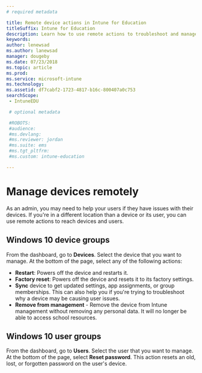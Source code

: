 ```yaml
---
# required metadata

title: Remote device actions in Intune for Education
titleSuffix: Intune for Education
description: Learn how to use remote actions to troubleshoot and manage distant devices.
keywords:
author: lenewsad
ms.author: lanewsad
manager: dougeby
ms.date: 07/23/2018
ms.topic: article
ms.prod:
ms.service: microsoft-intune
ms.technology:
ms.assetid: df7cabf2-1723-4817-b16c-800407a0c753
searchScope:
 - IntuneEDU

 # optional metadata

 #ROBOTS:
 #audience:
 #ms.devlang:
 #ms.reviewer: jordan
 #ms.suite: ems
 #ms.tgt_pltfrm:
 #ms.custom: intune-education

---
```


# Manage devices remotely  

As an admin, you may need to help your users if they have issues with their devices. If you're in a different location than a device or its user, you can use remote actions to reach devices and users.   

## Windows 10 device groups  
From the dashboard, go to **Devices**. Select the device that you want to manage. At the bottom of the page, select any of the following actions:

- **Restart**: Powers off the device and restarts it.
- **Factory reset**: Powers off the device and resets it to its factory settings.
- **Sync** device to get updated settings, app assignments, or group memberships. This can also help you if you're trying to troubleshoot why a device may be causing user issues.
- **Remove from management** - Remove the device from Intune management without removing any personal data. It will no longer be able to access school resources. 

## Windows 10 user groups  
From the dashboard, go to **Users**. Select the user that you want to manage. At the bottom of the page, select **Reset password**. This action resets an old, lost, or forgotten password on the user's device.  
